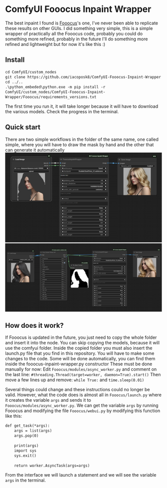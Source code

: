# ComfyUI Fooocus Inpaint Wrapper
The best inpaint I found is [Fooocus](https://github.com/lllyasviel/Fooocus)'s one, I've never been able to replicate these results on other GUIs. I did something very simple, this is a simple wrapper of practically all the Fooocus code, probably you could do something more refined, probably in the future I'll do something more refined and lightweight but for now it's like this :)

## Install
    cd ComfyUI/custom_nodes
    git clone https://github.com/iacoposk8/ComfyUI-Fooocus-Inpaint-Wrapper
    cd ../..
    .\python_embeded\python.exe -m pip install -r ComfyUI/custom_nodes/ComfyUI-Fooocus-Inpaint-Wrapper/Fooocus/requirements_versions.txt
The first time you run it, it will take longer because it will have to download the various models. Check the progress in the terminal.

## Quick start
There are two simple workflows in the folder of the same name, one called simple, where you will have to draw the mask by hand and the other that can generate it automatically
![simple workflow](Workflows/simple.png)
![automatic masking workflow](Workflows/automatic_masking.png)

## How does it work?
If Fooocus is updated in the future, you just need to copy the whole folder and insert it into the node. You can skip copying the models, because it will use the comfyui folder. Inside the copied folder you must also insert the launch.py ​​file that you find in this repository.
You will have to make some changes to the code. Some will be done automatically, you can find them inside the fooocus-inpaint-wrapper.py constructor
These must be done manually for now:
Edit `Fooocus/modules/async_worker.py`
and comment on the last line:
`#threading.Thread(target=worker, daemon=True).start()`
Then move a few lines up and remove:
`while True:` and `time.sleep(0.01)`

Several things could change and these instructions could no longer be valid. However, what the code does is almost all in `Fooocus/launch.py` ​​where it creates the variable `args` and sends it to `Fooocus/modules/async_worker.py`. We can get the variable `args` by running Fooocus and modifying the file `Fooocus/webui.py` by modifying this function like this:

    def get_task(*args):
	    args = list(args)
	    args.pop(0)
    
	    print(args)
	    import sys
	    sys.exit()
    
	    return worker.AsyncTask(args=args)

From the interface we will launch a statement and we will see the variable `args` in the terminal.
